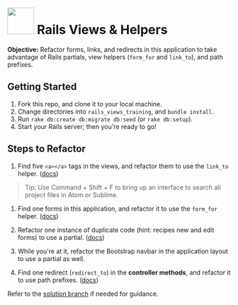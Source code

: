 # <img src="https://cloud.githubusercontent.com/assets/7833470/10899314/63829980-8188-11e5-8cdd-4ded5bcb6e36.png" height="60"> Rails Views & Helpers

**Objective:** Refactor forms, links, and redirects in this application to take advantage of Rails partials, view helpers (`form_for` and `link_to`), and path prefixes.

## Getting Started

1. Fork this repo, and clone it to your local machine.
2. Change directories into `rails_views_training`, and `bundle install`.
3. Run `rake db:create db:migrate db:seed` (or `rake db:setup`).
4. Start your Rails server; then you're ready to go!

## Steps to Refactor

1. Find five `<a></a>` tags in the views, and refactor them to use the `link_to` helper. (<a href="http://apidock.com/rails/ActionView/Helpers/UrlHelper/link_to" target="_blank">docs</a>)
  > Tip: Use Command + Shift + F to bring up an interface to search all project files in Atom or Sublime.

1. Find one forms in this application, and refactor it to use the `form_for` helper. (<a href="http://guides.rubyonrails.org/form_helpers.html#binding-a-form-to-an-object" target="_blank">docs</a>)

1. Refactor one instance of duplicate code (hint: recipes new and edit forms) to use a partial. (<a href="http://guides.rubyonrails.org/layouts_and_rendering.html#using-partials" target="_blank">docs</a>)

1. While you're at it, refactor the Bootstrap navbar in the application layout to use a partial as well.

1. Find one redirect (`redirect_to`) in the **controller methods**, and refactor it to use path prefixes. (<a href="http://guides.rubyonrails.org/routing.html#prefixing-the-named-route-helpers" target="_blank">docs</a>)

Refer to the [solution branch](/../../tree/solution) if needed for guidance.
